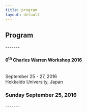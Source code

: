```yaml
---
title: program
layout: default
---
```


<h2>Program</h2>
-------
<h4>6<sup>th</sup> Charles Warren Workshop 2016</h4>
<br>
September 25 - 27, 2016<br>
Hokkaido University, Japan

<h3> Sunday September 25, 2016</h3>
-------
